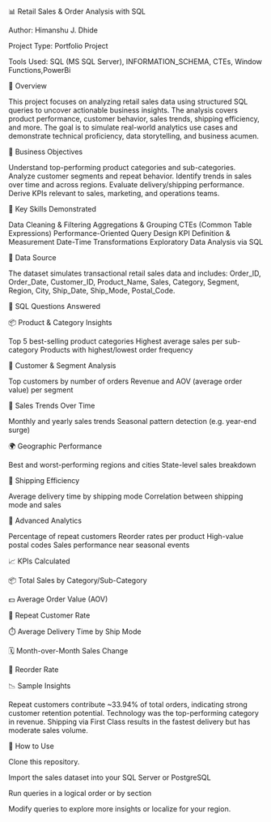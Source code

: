 📊 Retail Sales & Order Analysis with SQL

Author: Himanshu J. Dhide

Project Type: Portfolio Project

Tools Used: SQL (MS SQL Server), INFORMATION_SCHEMA, CTEs, Window Functions,PowerBi

📄 Overview

This project focuses on analyzing retail sales data using structured SQL queries to uncover actionable business insights. The analysis covers product performance, customer behavior, sales trends, shipping efficiency, and more. The goal is to simulate real-world analytics use cases and demonstrate technical proficiency, data storytelling, and business acumen.

🧠 Business Objectives

Understand top-performing product categories and sub-categories.
Analyze customer segments and repeat behavior.
Identify trends in sales over time and across regions.
Evaluate delivery/shipping performance.
Derive KPIs relevant to sales, marketing, and operations teams.

🔧 Key Skills Demonstrated

Data Cleaning & Filtering
Aggregations & Grouping
CTEs (Common Table Expressions)
Performance-Oriented Query Design
KPI Definition & Measurement
Date-Time Transformations
Exploratory Data Analysis via SQL

📌 Data Source

The dataset simulates transactional retail sales data and includes:
Order_ID, Order_Date, Customer_ID, Product_Name, Sales, Category, Segment, Region, City, Ship_Date, Ship_Mode, Postal_Code.

🧾 SQL Questions Answered

📦 Product & Category Insights

Top 5 best-selling product categories
Highest average sales per sub-category
Products with highest/lowest order frequency

👤 Customer & Segment Analysis

Top customers by number of orders
Revenue and AOV (average order value) per segment

📅 Sales Trends Over Time

Monthly and yearly sales trends
Seasonal pattern detection (e.g. year-end surge)

🌍 Geographic Performance

Best and worst-performing regions and cities
State-level sales breakdown

🚚 Shipping Efficiency

Average delivery time by shipping mode
Correlation between shipping mode and sales

🔁 Advanced Analytics

Percentage of repeat customers
Reorder rates per product
High-value postal codes
Sales performance near seasonal events

📈 KPIs Calculated

📦 Total Sales by Category/Sub-Category

💵 Average Order Value (AOV)

🔁 Repeat Customer Rate

⏱️ Average Delivery Time by Ship Mode

🗓️ Month-over-Month Sales Change

🛒 Reorder Rate

📉 Sample Insights

Repeat customers contribute ~33.94% of total orders, indicating strong customer retention potential.
Technology was the top-performing category in revenue.
Shipping via First Class results in the fastest delivery but has moderate sales volume.

🚀 How to Use

Clone this repository.

Import the sales dataset into your SQL Server or PostgreSQL

Run queries in a logical order or by section

Modify queries to explore more insights or localize for your region.


